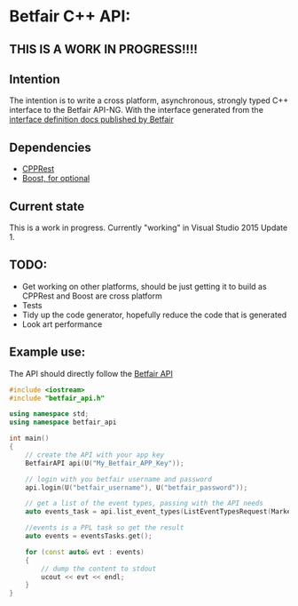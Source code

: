 # Betfair C++ API:

## THIS IS A WORK IN PROGRESS!!!!

## Intention

The intention is to write a cross platform, asynchronous, strongly typed C++ interface to the Betfair API-NG.
With the interface generated from the [interface definition docs published by Betfair](https://api.developer.betfair.com/services/webapps/docs/display/1smk3cen4v3lu3yomq5qye0ni/Interface+Definition+Documents)

## Dependencies

- [CPPRest](https://github.com/Microsoft/cpprestsdk)
- [Boost, for optional<T>](http://www.boost.org/)

## Current state

This is a work in progress. Currently "working" in Visual Studio 2015 Update 1.

## TODO:
- Get working on other platforms, should be just getting it to build as CPPRest and Boost are cross platform
- Tests
- Tidy up the code generator, hopefully reduce the code that is generated
- Look art performance

 
## Example use:

The API should directly follow the [Betfair API](https://api.developer.betfair.com/services/webapps/docs/display/1smk3cen4v3lu3yomq5qye0ni/Reference+Guide)

```CPP
#include <iostream>
#include "betfair_api.h"

using namespace std;
using namespace betfair_api

int main()
{
    // create the API with your app key
    BetfairAPI api(U("My_Betfair_APP_Key"));

    // login with you betfair username and password
    api.login(U("betfair_username"), U("betfair_password"));

    // get a list of the event types, passing with the API needs
    auto events_task = api.list_event_types(ListEventTypesRequest(MarketFilter()));

    //events is a PPL task so get the result
    auto events = eventsTasks.get();

    for (const auto& evt : events)
    {
        // dump the content to stdout
        ucout << evt << endl;
    }
}

```